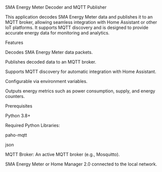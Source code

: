 SMA Energy Meter Decoder and MQTT Publisher

This application decodes SMA Energy Meter data and publishes it to an MQTT broker, allowing seamless integration with Home Assistant or other IoT platforms. It supports MQTT discovery and is designed to provide accurate energy data for monitoring and analytics.

Features

Decodes SMA Energy Meter data packets.

Publishes decoded data to an MQTT broker.

Supports MQTT discovery for automatic integration with Home Assistant.

Configurable via environment variables.

Outputs energy metrics such as power consumption, supply, and energy counters.

Prerequisites

Python 3.8+

Required Python Libraries:

paho-mqtt

json

MQTT Broker: An active MQTT broker (e.g., Mosquitto).

SMA Energy Meter or Home Manager 2.0 connected to the local network.